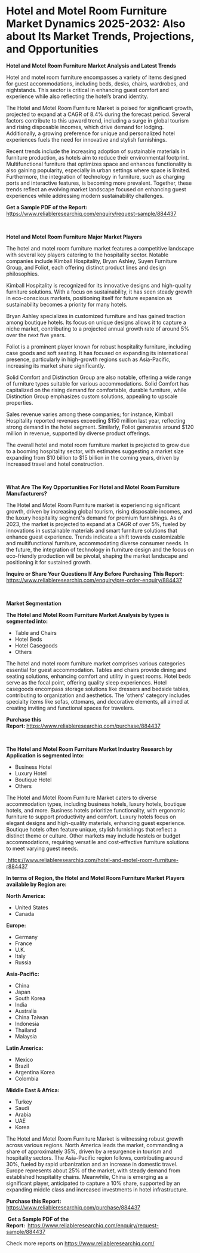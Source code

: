 <p><h1>Hotel and Motel Room Furniture Market Dynamics 2025-2032: Also about Its Market Trends, Projections, and Opportunities</h1></p><p><strong>Hotel and Motel Room Furniture Market Analysis and Latest Trends</strong></p>
<p><p>Hotel and motel room furniture encompasses a variety of items designed for guest accommodations, including beds, desks, chairs, wardrobes, and nightstands. This sector is critical in enhancing guest comfort and experience while also reflecting the hotel’s brand identity.</p><p>The Hotel and Motel Room Furniture Market is poised for significant growth, projected to expand at a CAGR of 8.4% during the forecast period. Several factors contribute to this upward trend, including a surge in global tourism and rising disposable incomes, which drive demand for lodging. Additionally, a growing preference for unique and personalized hotel experiences fuels the need for innovative and stylish furnishings.</p><p>Recent trends include the increasing adoption of sustainable materials in furniture production, as hotels aim to reduce their environmental footprint. Multifunctional furniture that optimizes space and enhances functionality is also gaining popularity, especially in urban settings where space is limited. Furthermore, the integration of technology in furniture, such as charging ports and interactive features, is becoming more prevalent. Together, these trends reflect an evolving market landscape focused on enhancing guest experiences while addressing modern sustainability challenges.</p></p>
<p><strong>Get a Sample PDF of the Report:&nbsp;</strong> <a href="https://www.reliableresearchiq.com/enquiry/request-sample/884437?utm_campaign=2754&utm_medium=2&utm_source=Github&utm_content=ia&utm_term=05042025&utm_id=hotel-and-motel-room-furniture">https://www.reliableresearchiq.com/enquiry/request-sample/884437</a></p>
<p>&nbsp;</p>
<p><strong>Hotel and Motel Room Furniture Major Market Players</strong></p>
<p><p>The hotel and motel room furniture market features a competitive landscape with several key players catering to the hospitality sector. Notable companies include Kimball Hospitality, Bryan Ashley, Suyen Furniture Group, and Foliot, each offering distinct product lines and design philosophies.</p><p>Kimball Hospitality is recognized for its innovative designs and high-quality furniture solutions. With a focus on sustainability, it has seen steady growth in eco-conscious markets, positioning itself for future expansion as sustainability becomes a priority for many hotels.</p><p>Bryan Ashley specializes in customized furniture and has gained traction among boutique hotels. Its focus on unique designs allows it to capture a niche market, contributing to a projected annual growth rate of around 5% over the next five years.</p><p>Foliot is a prominent player known for robust hospitality furniture, including case goods and soft seating. It has focused on expanding its international presence, particularly in high-growth regions such as Asia-Pacific, increasing its market share significantly.</p><p>Solid Comfort and Distinction Group are also notable, offering a wide range of furniture types suitable for various accommodations. Solid Comfort has capitalized on the rising demand for comfortable, durable furniture, while Distinction Group emphasizes custom solutions, appealing to upscale properties.</p><p>Sales revenue varies among these companies; for instance, Kimball Hospitality reported revenues exceeding $150 million last year, reflecting strong demand in the hotel segment. Similarly, Foliot generates around $120 million in revenue, supported by diverse product offerings.</p><p>The overall hotel and motel room furniture market is projected to grow due to a booming hospitality sector, with estimates suggesting a market size expanding from $10 billion to $15 billion in the coming years, driven by increased travel and hotel construction.</p></p>
<p>&nbsp;</p>
<p><strong>What Are The Key Opportunities For Hotel and Motel Room Furniture Manufacturers?</strong></p>
<p><p>The Hotel and Motel Room Furniture market is experiencing significant growth, driven by increasing global tourism, rising disposable incomes, and the luxury hospitality segment's demand for premium furnishings. As of 2023, the market is projected to expand at a CAGR of over 5%, fueled by innovations in sustainable materials and smart furniture solutions that enhance guest experience. Trends indicate a shift towards customizable and multifunctional furniture, accommodating diverse consumer needs. In the future, the integration of technology in furniture design and the focus on eco-friendly production will be pivotal, shaping the market landscape and positioning it for sustained growth.</p></p>
<p><strong>Inquire or Share Your Questions If Any Before Purchasing This Report:</strong> <a href="https://www.reliableresearchiq.com/enquiry/pre-order-enquiry/884437?utm_campaign=2754&utm_medium=2&utm_source=Github&utm_content=ia&utm_term=05042025&utm_id=hotel-and-motel-room-furniture">https://www.reliableresearchiq.com/enquiry/pre-order-enquiry/884437</a></p>
<p>&nbsp;</p>
<p><strong>Market Segmentation</strong></p>
<p><strong>The Hotel and Motel Room Furniture Market Analysis by types is segmented into:</strong></p>
<p><ul><li>Table and Chairs</li><li>Hotel Beds</li><li>Hotel Casegoods</li><li>Others</li></ul></p>
<p><p>The hotel and motel room furniture market comprises various categories essential for guest accommodation. Tables and chairs provide dining and seating solutions, enhancing comfort and utility in guest rooms. Hotel beds serve as the focal point, offering quality sleep experiences. Hotel casegoods encompass storage solutions like dressers and bedside tables, contributing to organization and aesthetics. The 'others' category includes specialty items like sofas, ottomans, and decorative elements, all aimed at creating inviting and functional spaces for travelers.</p></p>
<p><strong>Purchase this Report:&nbsp;</strong><a href="https://www.reliableresearchiq.com/purchase/884437?utm_campaign=2754&utm_medium=2&utm_source=Github&utm_content=ia&utm_term=05042025&utm_id=hotel-and-motel-room-furniture">https://www.reliableresearchiq.com/purchase/884437</a></p>
<p>&nbsp;</p>
<p><strong>The Hotel and Motel Room Furniture Market Industry Research by Application is segmented into:</strong></p>
<p><ul><li>Business Hotel</li><li>Luxury Hotel</li><li>Boutique Hotel</li><li>Others</li></ul></p>
<p><p>The Hotel and Motel Room Furniture Market caters to diverse accommodation types, including business hotels, luxury hotels, boutique hotels, and more. Business hotels prioritize functionality, with ergonomic furniture to support productivity and comfort. Luxury hotels focus on elegant designs and high-quality materials, enhancing guest experience. Boutique hotels often feature unique, stylish furnishings that reflect a distinct theme or culture. Other markets may include hostels or budget accommodations, requiring versatile and cost-effective furniture solutions to meet varying guest needs.</p></p>
<p><a href="https://www.reliableresearchiq.com/hotel-and-motel-room-furniture-r884437?utm_campaign=2754&utm_medium=2&utm_source=Github&utm_content=ia&utm_term=05042025&utm_id=hotel-and-motel-room-furniture">&nbsp;https://www.reliableresearchiq.com/hotel-and-motel-room-furniture-r884437</a></p>
<p><strong>In terms of Region, the Hotel and Motel Room Furniture Market Players available by Region are:</strong></p>
<p>
    <p> <strong> North America: </strong>
        <ul>
            <li>United States</li>
            <li>Canada</li>
        </ul>
        </p> 
    <p> <strong> Europe: </strong>
        <ul>
            <li>Germany</li>
            <li>France</li>
            <li>U.K.</li>
            <li>Italy</li>
            <li>Russia</li>
        </ul>
        </p> 
    <p> <strong> Asia-Pacific: </strong>
        <ul>
            <li>China</li>
            <li>Japan</li>
            <li>South Korea</li>
            <li>India</li>
            <li>Australia</li>
            <li>China Taiwan</li>
            <li>Indonesia</li>
            <li>Thailand</li>
            <li>Malaysia</li>
        </ul>
        </p> 
    <p> <strong> Latin America: </strong>
        <ul>
            <li>Mexico</li>
            <li>Brazil</li>
            <li>Argentina Korea</li>
            <li>Colombia</li>
        </ul>
        </p> 
    <p> <strong> Middle East & Africa: </strong>
        <ul>
            <li>Turkey</li>
            <li>Saudi</li>
            <li>Arabia</li>
            <li>UAE</li>
            <li>Korea</li>
        </ul>
    </p>
    </p>
<p><p>The Hotel and Motel Room Furniture Market is witnessing robust growth across various regions. North America leads the market, commanding a share of approximately 35%, driven by a resurgence in tourism and hospitality sectors. The Asia-Pacific region follows, contributing around 30%, fueled by rapid urbanization and an increase in domestic travel. Europe represents about 25% of the market, with steady demand from established hospitality chains. Meanwhile, China is emerging as a significant player, anticipated to capture a 10% share, supported by an expanding middle class and increased investments in hotel infrastructure.</p></p>
<p><strong>Purchase this Report: </strong><a href="https://www.reliableresearchiq.com/purchase/884437?utm_campaign=2754&utm_medium=2&utm_source=Github&utm_content=ia&utm_term=05042025&utm_id=hotel-and-motel-room-furniture">https://www.reliableresearchiq.com/purchase/884437</a></p>
<p>&nbsp;<strong>Get a Sample PDF of the Report:&nbsp;&nbsp;</strong><a href="https://www.reliableresearchiq.com/enquiry/request-sample/884437?utm_campaign=2754&utm_medium=2&utm_source=Github&utm_content=ia&utm_term=05042025&utm_id=hotel-and-motel-room-furniture">https://www.reliableresearchiq.com/enquiry/request-sample/884437</a></p>
<p><strong></strong></p>
<p>Check more reports on <a href="https://www.reliableresearchiq.com/?utm_campaign=2754&utm_medium=2&utm_source=Github&utm_content=ia&utm_term=05042025&utm_id=hotel-and-motel-room-furniture">https://www.reliableresearchiq.com/</a></p>